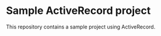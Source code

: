 Sample ActiveRecord project
=========

This repository contains a sample project using ActiveRecord.

